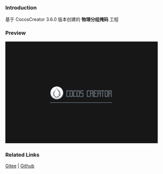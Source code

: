 ### Introduction

基于 CocosCreator 3.6.0 版本创建的 **物理分组掩码** 工程

### Preview
![image](../../../gif/202203/2022030429.gif)

### Related Links
[Gitee](https://gitee.com/mirrors_cocos-creator/example-3d/blob/master/physics-3d/assets/cases/scenes) | [Github](https://github.com/cocos-creator/example-3d/blob/master/physics-3d/assets/cases/scenes)